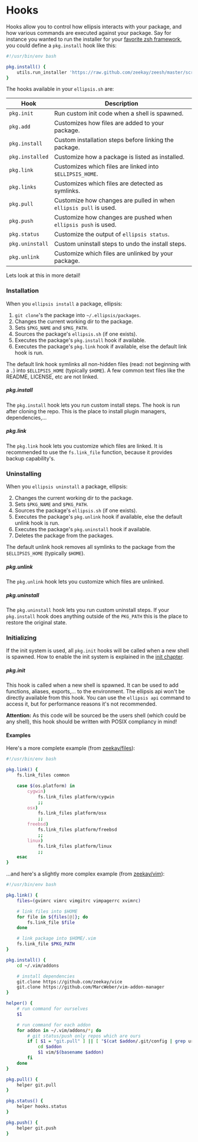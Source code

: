 <h1>Hooks</h1>

Hooks allow you to control how ellipsis interacts with your package, and how
various commands are executed against your package. Say for instance you wanted
to run the installer for your [favorite zsh framework][zeesh], you could define
a `pkg.install` hook like this:

```bash
#!/usr/bin/env bash

pkg.install() {
    utils.run_installer 'https://raw.github.com/zeekay/zeesh/master/scripts/install.sh'
}
```

The hooks available in your `ellipsis.sh` are:

| Hook             | Description                                                       |
|------------------|-------------------------------------------------------------------|
| `pkg.init`       | Run custom init code when a shell is spawned.                     |
| `pkg.add`        | Customizes how files are added to your package.                   |
| `pkg.install`    | Custom installation steps before linking the package.             |
| `pkg.installed`  | Customize how a package is listed as installed.                   |
| `pkg.link`       | Customizes which files are linked into `$ELLIPSIS_HOME`.          |
| `pkg.links`      | Customizes which files are detected as symlinks.                  |
| `pkg.pull`       | Customize how changes are pulled in when `ellipsis pull` is used. |
| `pkg.push`       | Customize how changes are pushed when `ellipsis push` is used.    |
| `pkg.status`     | Customize the output of `ellipsis status`.                        |
| `pkg.uninstall`  | Custom uninstall steps to undo the install steps.                 |
| `pkg.unlink`     | Customize which files are unlinked by your package.               |

Lets look at this in more detail!

### Installation

When you `ellipsis install` a package, ellipsis:

1. `git clone`'s the package into `~/.ellipsis/packages`.
2. Changes the current working dir to the package.
3. Sets `$PKG_NAME` and `$PKG_PATH`.
4. Sources the package's `ellipsis.sh` (if one exists).
5. Executes the package's `pkg.install` hook if available.
6. Executes the package's `pkg.link` hook if available, else the default link
   hook is run.

The default link hook symlinks all non-hidden files (read: not beginning with a
`.`) into `$ELLIPSIS_HOME` (typically `$HOME`). A few common text files like the
README, LICENSE, etc are not linked.

##### pkg.install
The `pkg.install` hook lets you run custom install steps. The hook is run after
cloning the repo.
This is the place to install plugin managers, dependencies,...

##### pkg.link
The `pkg.link` hook lets you customize which files are linked. It is recommended
to use the `fs.link_file` function, because it provides backup capability's.

### Uninstalling

When you `ellipsis uninstall` a package, ellipsis:

2. Changes the current working dir to the package.
3. Sets `$PKG_NAME` and `$PKG_PATH`.
4. Sources the package's `ellipsis.sh` (if one exists).
5. Executes the package's `pkg.unlink` hook if available, else the default
   unlink hook is run.
6. Executes the package's `pkg.uninstall` hook if available.
6. Deletes the package from the packages.

The default unlink hook removes all symlinks to the package from the `$ELLIPSIS_HOME` (typically
`$HOME`).

##### pkg.unlink
The `pkg.unlink` hook lets you customize which files are unlinked.

##### pkg.uninstall
The `pkg.uninstall` hook lets you run custom uninstall steps.
If your `pkg.install` hook does anything outside of the `PKG_PATH` this is the
place to restore the original state.

### Initializing

If the init system is used, all `pkg.init` hooks will be called when a new
shell is spawned. How to enable the init system is explained in the [init
chapter][init].

##### pkg.init
This hook is called when a new shell is spawned. It can be used to add
functions, aliases, exports,... to the environment. The ellipsis api won't be
directly available from this hook. You can use the `ellipsis api` command to
access it, but for performance reasons it's not recommended.

**Attention:** As this code will be sourced be the users shell (which could be
any shell), this hook should be written with POSIX compliancy in mind!

#### Examples
Here's a more complete example (from
[zeekay/files][dot-files]):

```bash
#!/usr/bin/env bash

pkg.link() {
    fs.link_files common

    case $(os.platform) in
        cygwin)
            fs.link_files platform/cygwin
            ;;
        osx)
            fs.link_files platform/osx
            ;;
        freebsd)
            fs.link_files platform/freebsd
            ;;
        linux)
            fs.link_files platform/linux
            ;;
    esac
}
```

...and here's a slightly more complex example (from
[zeekay/vim][dot-vim]):

```bash
#!/usr/bin/env bash

pkg.link() {
    files=(gvimrc vimrc vimgitrc vimpagerrc xvimrc)

    # link files into $HOME
    for file in ${files[@]}; do
        fs.link_file $file
    done

    # link package into $HOME/.vim
    fs.link_file $PKG_PATH
}

pkg.install() {
    cd ~/.vim/addons

    # install dependencies
    git.clone https://github.com/zeekay/vice
    git.clone https://github.com/MarcWeber/vim-addon-manager
}

helper() {
    # run command for ourselves
    $1

    # run command for each addon
    for addon in ~/.vim/addons/*; do
        # git status/push only repos which are ours
        if [ $1 = "git.pull" ] || [ "$(cat $addon/.git/config | grep url | grep $ELLIPSIS_USER)" ]; then
            cd $addon
            $1 vim/$(basename $addon)
        fi
    done
}

pkg.pull() {
    helper git.pull
}

pkg.status() {
    helper hooks.status
}

pkg.push() {
    helper git.push
}
```

[zeesh]:        https://github.com/zeekay/zeesh
[dot-files]:    https://github.com/zeekay/dot-files
[dot-vim]:      https://github.com/zeekay/dot-vim
[init]:         init.md
